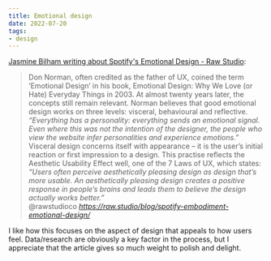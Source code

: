 ```yaml
---
title: Emotional design
date: 2022-07-20
tags:
- design
---
```


[Jasmine Bilham writing about Spotify's Emotional Design - Raw Studio](https://raw.studio/blog/spotify-embodiment-emotional-design/):
<blockquote class="quoteback" darkmode="" data-title="Spotify%E2%80%99s%20Embodiment%20Of%20Emotional%20Design%20-%20Raw.Studio" data-author="@rawstudioco" cite="https://raw.studio/blog/spotify-embodiment-emotional-design/">
Don Norman, often credited as the father of UX, coined the term ‘Emotional Design’ in his book, Emotional Design: Why We Love (or Hate) Everyday Things in 2003. At almost twenty years later, the concepts still remain relevant. Norman believes that good emotional design works on three levels: visceral, behavioural and reflective.  
<em>“Everything has a personality: everything sends an emotional signal. Even where this was not the intention of the designer, the people who view the website infer personalities and experience emotions.”</em><br>
Visceral design concerns itself with appearance – it is the user’s initial reaction or first impression to a design. This practise reflects the Aesthetic Usability Effect well, one of the 7 Laws of UX, which states:  <br>
<em>“Users often perceive aesthetically pleasing design as design that’s more usable. An aesthetically pleasing design creates a positive response in people’s brains and leads them to believe the design actually works better.”</em><br>
<footer>@rawstudioco<cite> <a href="https://raw.studio/blog/spotify-embodiment-emotional-design/">https://raw.studio/blog/spotify-embodiment-emotional-design/</a></cite></footer>
</blockquote>

I like how this focuses on the aspect of design that appeals to how users feel. Data/research are obviously a key factor in the process, but I appreciate that the article gives so much weight to polish and delight.
